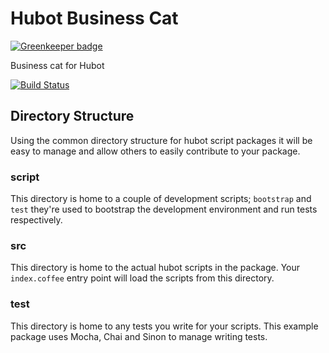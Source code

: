 # Hubot Business Cat

[![Greenkeeper badge](https://badges.greenkeeper.io/cmckni3/hubot-business-cat.svg)](https://greenkeeper.io/)

Business cat for Hubot

[![Build Status](https://travis-ci.org/cmckni3/hubot-business-cat.png)](https://travis-ci.org/cmckni3/hubot-business-cat)

## Directory Structure

Using the common directory structure for hubot script packages it will be easy
to manage and allow others to easily contribute to your package.

### script

This directory is home to a couple of development scripts; `bootstrap` and `test`
they're used to bootstrap the development environment and run tests
respectively.

### src

This directory is home to the actual hubot scripts in the package. Your
`index.coffee` entry point will load the scripts from this directory.

### test

This directory is home to any tests you write for your scripts. This example
package uses Mocha, Chai and Sinon to manage writing tests.

